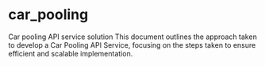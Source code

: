 # car_pooling
Car pooling API service solution  This document outlines the approach taken to develop a Car Pooling API Service, focusing on the steps taken to ensure efficient and scalable implementation.
